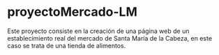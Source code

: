 # proyectoMercado-LM
Este proyecto consiste en la creación de una página web de un establecimiento real del mercado de Santa María de la Cabeza, en este caso se trata de una tienda de alimentos.
